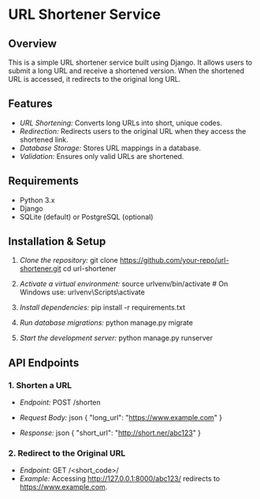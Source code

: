# URL Shortener Service

## Overview
This is a simple URL shortener service built using Django. It allows users to submit a long URL and receive a shortened version. When the shortened URL is accessed, it redirects to the original long URL.

## Features
- *URL Shortening:* Converts long URLs into short, unique codes.
- *Redirection:* Redirects users to the original URL when they access the shortened link.
- *Database Storage:* Stores URL mappings in a database.
- *Validation:* Ensures only valid URLs are shortened.

## Requirements
- Python 3.x
- Django
- SQLite (default) or PostgreSQL (optional)

## Installation & Setup
1. *Clone the repository:*
   git clone https://github.com/your-repo/url-shortener.git
   cd url-shortener
   

2. *Activate a virtual environment:*
   source urlvenv/bin/activate  # On Windows use: urlvenv\Scripts\activate
   

3. *Install dependencies:*
   pip install -r requirements.txt
   

4. *Run database migrations:*
   python manage.py migrate
   

5. *Start the development server:*
   python manage.py runserver
   

## API Endpoints

### 1. Shorten a URL
- *Endpoint:* POST /shorten
- *Request Body:*
  json
  {
    "long_url": "https://www.example.com"
  }
  
- *Response:*
  json
  {
    "short_url": "http://short.ner/abc123"
  }
  

### 2. Redirect to the Original URL
- *Endpoint:* GET /<short_code>/
- *Example:* Accessing http://127.0.0.1:8000/abc123/ redirects to https://www.example.com.
